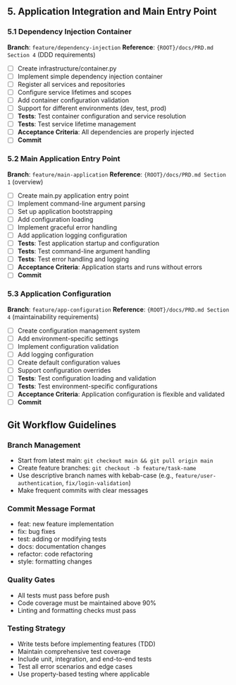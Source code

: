 ## 5. Application Integration and Main Entry Point

### 5.1 Dependency Injection Container
**Branch**: `feature/dependency-injection`
**Reference**: `{ROOT}/docs/PRD.md Section 4` (DDD requirements)

- [ ] Create infrastructure/container.py
- [ ] Implement simple dependency injection container
- [ ] Register all services and repositories
- [ ] Configure service lifetimes and scopes
- [ ] Add container configuration validation
- [ ] Support for different environments (dev, test, prod)
- [ ] **Tests**: Test container configuration and service resolution
- [ ] **Tests**: Test service lifetime management
- [ ] **Acceptance Criteria**: All dependencies are properly injected
- [ ] **Commit**

### 5.2 Main Application Entry Point
**Branch**: `feature/main-application`
**Reference**: `{ROOT}/docs/PRD.md Section 1` (overview)

- [ ] Create main.py application entry point
- [ ] Implement command-line argument parsing
- [ ] Set up application bootstrapping
- [ ] Add configuration loading
- [ ] Implement graceful error handling
- [ ] Add application logging configuration
- [ ] **Tests**: Test application startup and configuration
- [ ] **Tests**: Test command-line argument handling
- [ ] **Tests**: Test error handling and logging
- [ ] **Acceptance Criteria**: Application starts and runs without errors
- [ ] **Commit**

### 5.3 Application Configuration
**Branch**: `feature/app-configuration`
**Reference**: `{ROOT}/docs/PRD.md Section 4` (maintainability requirements)

- [ ] Create configuration management system
- [ ] Add environment-specific settings
- [ ] Implement configuration validation
- [ ] Add logging configuration
- [ ] Create default configuration values
- [ ] Support configuration overrides
- [ ] **Tests**: Test configuration loading and validation
- [ ] **Tests**: Test environment-specific configurations
- [ ] **Acceptance Criteria**: Application configuration is flexible and validated
- [ ] **Commit**

## Git Workflow Guidelines

### Branch Management
- Start from latest main: `git checkout main && git pull origin main`
- Create feature branches: `git checkout -b feature/task-name`
- Use descriptive branch names with kebab-case (e.g., `feature/user-authentication`, `fix/login-validation`)
- Make frequent commits with clear messages

### Commit Message Format
- feat: new feature implementation
- fix: bug fixes
- test: adding or modifying tests
- docs: documentation changes
- refactor: code refactoring
- style: formatting changes

### Quality Gates
- All tests must pass before push
- Code coverage must be maintained above 90%
- Linting and formatting checks must pass

### Testing Strategy
- Write tests before implementing features (TDD)
- Maintain comprehensive test coverage
- Include unit, integration, and end-to-end tests
- Test all error scenarios and edge cases
- Use property-based testing where applicable
